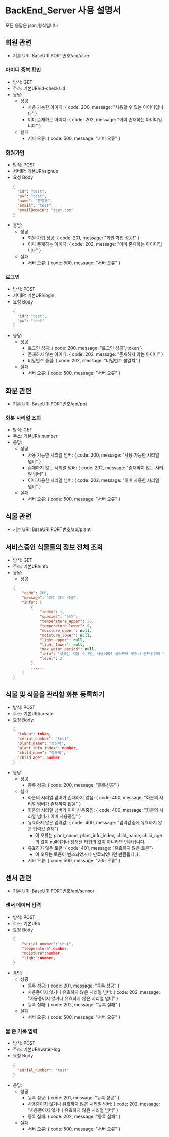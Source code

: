 # BackEnd_Server 사용 설명서

모든 응답은 json 형식입니다

## 회원 관련

- 기본 URI: BaseURI:PORT번호/api/user

### 아이디 중복 확인

- 방식: GET
- 주소: 기본URI/id-check/:id
- 응답:
  - 성공
    - 사용 가능한 아이디: { code: 200, message: "사용할 수 있는 아이디입니다" }
    - 이미 존재하는 아이디: { code: 202, message: "이미 존재하는 아이디입니다" }
  - 실패
    - 서버 오류: { code: 500, message: "서버 오류" }

### 회원가입

- 방식: POST
- 서버IP: 기본URI/signup
- 요청 Body
  ```json
  {
    "id": "test",
    "pw": "test",
    "name": "홍길동",
    "email": "test",
    "emailDomain": "test.com"
  }
  ```
- 응답:
  - 성공
    - 회원 가입 성공: { code: 201, message: "회원 가입 성공!" }
    - 이미 존재하는 아이디: { code: 202, message: "이미 존재하는 아이디입니다" }
  - 실패
    - 서버 오류: { code: 500, message: "서버 오류" }

### 로그인

- 방식: POST
- 서버IP: 기본URI/login
- 요청 Body
  ```json
  {
    "id": "test",
    "pw": "test"
  }
  ```
- 응답:
  - 성공
    - 로그인 성공: { code: 200, message: "로그인 성공", token }
    - 존재하지 않는 아이디: { code: 202, message: "존재하지 않는 아이디" }
    - 비밀번호 틀림: { code: 202, message: "비밀번호 불일치" }
  - 실패
    - 서버 오류: { code: 500, message: "서버 오류" }

## 화분 관련

- 기본 URI: BaseURI:PORT번호/api/pot

### 화분 시리얼 조회

- 방식: GET
- 주소: 기본URI/:number
- 응답:
  - 성공
    - 사용 가능한 시리얼 넘버: { code: 200, message: "사용 가능한 시리얼 넘버" }
    - 존재하지 않는 시리얼 넘버: { code: 202, message: "존재하지 않는 시리얼 넘버" }
    - 이미 사용한 시리얼 넘버: { code: 202, message: "이미 사용한 시리얼 넘버" }
  - 실패
    - 서버 오류: { code: 500, message: "서버 오류" }

## 식물 관련

- 기본 URI: BaseURI:PORT번호/api/plant

## 서비스중인 식물들의 정보 전체 조회

- 방식: GET
- 주소: 기본URI/info
- 응답: 
    - 성공
    ```json
    {
        "code": 200,
        "message": "요청 처리 성공",
        "info": [
            {
                "index": 1,
                "species": "상추",
                "temperature_upper": 25,
                "temperature_lower": 0,
                "moisture_upper": null,
                "moisture_lower": null,
                "light_upper": null,
                "light_lower": null,
                "max_water_period": null,
                "info": "상추는 먹을 수 있는 식물이야! 샐러드에 넣거나 샌드위치에 넣어 먹을 수 있어. 녹색 잎이 부드럽고 촉감이 좋아서 맛있는 거야. 영양도 많이 있어서 우리 몸에도 좋아. 봄과 가을에 가장 맛있게 자라요! 그래서 건강한 식사에 넣어두면 좋아.",
                "level": 2
            },
            ......
        ]
    }
    ```
## 식물 및 식물을 관리할 화분 등록하기
- 방식: POST
- 주소: 기본URI/create
- 요청 Body:
  ```json
  {
    "token": token,
    "serial_number": "test",
    "plant_name": "싱싱이",
    "plant_info_index": number,
    "child_name": "길동이",
    "child_age": number
  }
  ```
- 응답
  - 성공
    - 등록 성공: { code: 200, message: "등록성공" }
  - 실패
    - 화분의 시리얼 넘버가 존재하지 않음: { code: 400, message: "화분의 시리얼 넘버가 존재하지 않음" }
    - 화분의 시리얼 넘버가 이미 사용중임: { code: 400, message: "화분의 시리얼 넘버가 이미 사용중임" }
    - 유효하지 않은 입력값: { code: 400, message: "입력값중에 유효하지 않은 입력값 존재"}
      - 이 오류는 plant_name, plant_info_index, child_name, child_age의 값이 null이거나 정해진 타입의 값이 아니라면 반환됩니다.
    - 유효하지 않은 토큰: { code: 401, message: "유효하지 않은 토큰"}
      - 이 오류는 토큰이 변조되었거나 만료되었다면 반환됩니다.
    - 서버 오류: { code: 500, message: "서버 오류" }


## 센서 관련

- 기본 URI: BaseURI:PORT번호/api/sensor

### 센서 데이터 입력

- 방식: POST
- 주소: 기본URI/
- 요청 Body
  ```json
  {
      "serial_number":"test",
      "temperature":number,
      "moisture":number,
      "light":number,
  }
  ```
- 응답:
  - 성공
    - 등록 성공: { code: 201, message: "등록 성공" }
    - 사용중이지 않거나 유효하지 않은 시리얼 넘버: { code: 202, message: "사용중이지 않거나 유효하지 않은 시리얼 넘버" }
    - 등록 실패: { code: 202, message: "등록 실패" }
  - 실패
    - 서버 오류: { code: 500, message: "서버 오류" }

### 물 준 기록 입력

- 방식: POST
- 주소: 기본URI/water-log
- 요청 Body
  ```json
  {
    "serial_number": "test"
  }
  ```
- 응답:
  - 성공
    - 등록 성공: { code: 201, message: "등록 성공" }
    - 사용중이지 않거나 유효하지 않은 시리얼 넘버: { code: 202, message: "사용중이지 않거나 유효하지 않은 시리얼 넘버" }
    - 등록 실패: { code: 202, message: "등록 실패" }
  - 실패
    - 서버 오류: { code: 500, message: "서버 오류" }
